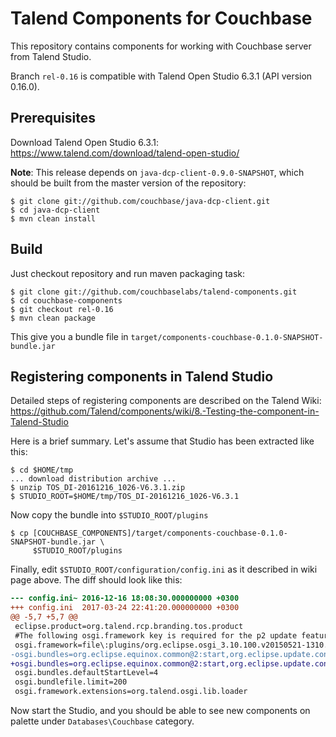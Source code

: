 # Talend Components for Couchbase

This repository contains components for working with Couchbase server from Talend Studio.

Branch `rel-0.16` is compatible with Talend Open Studio 6.3.1 (API version 0.16.0).

## Prerequisites

Download Talend Open Studio 6.3.1: https://www.talend.com/download/talend-open-studio/

**Note**: This release depends on `java-dcp-client-0.9.0-SNAPSHOT`, which should be built
from the master version of the repository:

    $ git clone git://github.com/couchbase/java-dcp-client.git
    $ cd java-dcp-client
    $ mvn clean install


## Build

Just checkout repository and run maven packaging task:

    $ git clone git://github.com/couchbaselabs/talend-components.git
    $ cd couchbase-components
    $ git checkout rel-0.16
    $ mvn clean package

This give you a bundle file in `target/components-couchbase-0.1.0-SNAPSHOT-bundle.jar`

## Registering components in Talend Studio

Detailed steps of registering components are described on the Talend Wiki:
https://github.com/Talend/components/wiki/8.-Testing-the-component-in-Talend-Studio

Here is a brief summary. Let's assume that Studio has been extracted like this:

    $ cd $HOME/tmp
    ... download distribution archive ...
    $ unzip TOS_DI-20161216_1026-V6.3.1.zip
    $ STUDIO_ROOT=$HOME/tmp/TOS_DI-20161216_1026-V6.3.1

Now copy the bundle into `$STUDIO_ROOT/plugins`

    $ cp [COUCHBASE_COMPONENTS]/target/components-couchbase-0.1.0-SNAPSHOT-bundle.jar \
         $STUDIO_ROOT/plugins

Finally, edit `$STUDIO_ROOT/configuration/config.ini` as it described in
wiki page above. The diff should look like this:

```diff
--- config.ini~	2016-12-16 18:08:30.000000000 +0300
+++ config.ini	2017-03-24 22:41:20.000000000 +0300
@@ -5,7 +5,7 @@
 eclipse.product=org.talend.rcp.branding.tos.product
 #The following osgi.framework key is required for the p2 update feature not to override the osgi.bundles values.
 osgi.framework=file\:plugins/org.eclipse.osgi_3.10.100.v20150521-1310.jar
-osgi.bundles=org.eclipse.equinox.common@2:start,org.eclipse.update.configurator@3:start,org.eclipse.equinox.ds@2:start,org.eclipse.core.runtime@start,org.talend.maven.resolver@start,org.ops4j.pax.url.mvn@start,org.talend.components.api.service.osgi@start
+osgi.bundles=org.eclipse.equinox.common@2:start,org.eclipse.update.configurator@3:start,org.eclipse.equinox.ds@2:start,org.eclipse.core.runtime@start,org.talend.maven.resolver@start,org.ops4j.pax.url.mvn@start,org.talend.components.api.service.osgi@start,components-couchbase-0.1.0-SNAPSHOT-bundle.jar@start
 osgi.bundles.defaultStartLevel=4
 osgi.bundlefile.limit=200
 osgi.framework.extensions=org.talend.osgi.lib.loader
```

Now start the Studio, and you should be able to see new components on palette under
`Databases\Couchbase` category.
